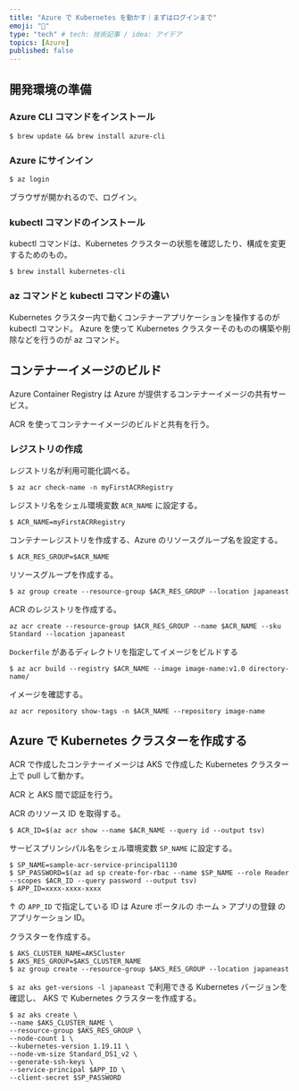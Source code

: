 ```yaml
---
title: "Azure で Kubernetes を動かす｜まずはログインまで"
emoji: "🙌"
type: "tech" # tech: 技術記事 / idea: アイデア
topics: [Azure]
published: false
---
```


## 開発環境の準備

### Azure CLI コマンドをインストール

```console
$ brew update && brew install azure-cli
```

### Azure にサインイン

```console
$ az login
```

ブラウザが開かれるので、ログイン。

### kubectl コマンドのインストール

kubectl コマンドは、Kubernetes クラスターの状態を確認したり、構成を変更するためのもの。

```console
$ brew install kubernetes-cli
```

### az コマンドと kubectl コマンドの違い

Kubernetes クラスター内で動くコンテナーアプリケーションを操作するのが kubectl コマンド。
Azure を使って Kubernetes クラスターそのものの構築や削除などを行うのが az コマンド。

## コンテナーイメージのビルド

Azure Container Registry は Azure が提供するコンテナーイメージの共有サービス。

ACR を使ってコンテナーイメージのビルドと共有を行う。

### レジストリの作成

レジストリ名が利用可能化調べる。

```console
$ az acr check-name -n myFirstACRRegistry
```

レジストリ名をシェル環境変数 `ACR_NAME` に設定する。

```console
$ ACR_NAME=myFirstACRRegistry
```

コンテナーレジストリを作成する、Azure のリソースグループ名を設定する。

```console
$ ACR_RES_GROUP=$ACR_NAME
```

リソースグループを作成する。

```console
$ az group create --resource-group $ACR_RES_GROUP --location japaneast
```

ACR のレジストリを作成する。

```console
az acr create --resource-group $ACR_RES_GROUP --name $ACR_NAME --sku Standard --location japaneast
```

`Dockerfile` があるディレクトリを指定してイメージをビルドする

```console
$ az acr build --registry $ACR_NAME --image image-name:v1.0 directory-name/
```

イメージを確認する。

```console
az acr repository show-tags -n $ACR_NAME --repository image-name
```

## Azure で Kubernetes クラスターを作成する

ACR で作成したコンテナーイメージは AKS で作成した Kubernetes クラスター上で pull して動かす。

ACR と AKS 間で認証を行う。

ACR のリソース ID を取得する。

```console
$ ACR_ID=$(az acr show --name $ACR_NAME --query id --output tsv)
```

サービスプリンシパル名をシェル環境変数 `SP_NAME` に設定する。

```console
$ SP_NAME=sample-acr-service-principal1130
$ SP_PASSWORD=$(az ad sp create-for-rbac --name $SP_NAME --role Reader --scopes $ACR_ID --query password --output tsv)
$ APP_ID=xxxx-xxxx-xxxx
```

↑ の `APP_ID` で指定している ID は Azure ポータルの ホーム > アプリの登録 のアプリケーション ID。

クラスターを作成する。

```console
$ AKS_CLUSTER_NAME=AKSCluster
$ AKS_RES_GROUP=$AKS_CLUSTER_NAME
$ az group create --resource-group $AKS_RES_GROUP --location japaneast
```

`$ az aks get-versions -l japaneast` で利用できる Kubernetes バージョンを確認し、 AKS で Kubernetes クラスターを作成する。

```console
$ az aks create \
--name $AKS_CLUSTER_NAME \
--resource-group $AKS_RES_GROUP \
--node-count 1 \
--kubernetes-version 1.19.11 \
--node-vm-size Standard_DS1_v2 \
--generate-ssh-keys \
--service-principal $APP_ID \
--client-secret $SP_PASSWORD
```
